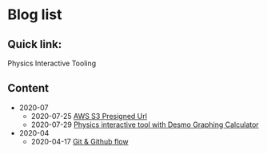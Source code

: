 
# Blog list

## Quick link:

Physics Interactive Tooling



## Content 
  - 2020-07
    - 2020-07-25 [AWS S3 Presigned Url](https://github.com/jackytsheng/github-blog/tree/master/2020/07/25/AWS%20S3%20Presigned%20Url)
    - 2020-07-29 [Physics interactive tool with Desmo Graphing Calculator](https://github.com/jackytsheng/github-blog/tree/master/2020/07/29/Physics%20Tooling%20with%20Desmo)
  - 2020-04
    - 2020-04-17 [Git & Github flow](https://github.com/jackytsheng/github-blog/tree/master/2020/04/17/Learning%20Git%20and%20Github)


